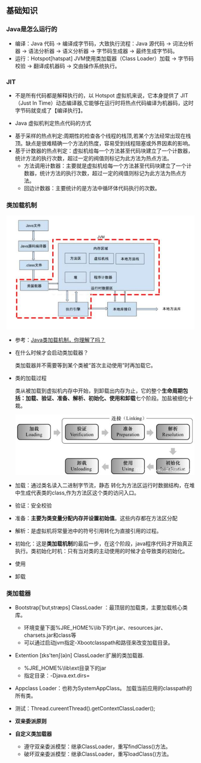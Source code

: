## 基础知识

### Java是怎么运行的

* 编译：Java 代码 -> 编译成字节码，大致执行流程：Java 源代码 -> 词法分析器 -> 语法分析器 -> 语义分析器 -> 字节码生成器 -> 最终生成字节码。
* 运行：Hotspot[hatspat] JVM使用类加载器（Class Loader）加载 -> 字节码校验 -> 翻译成机器码 -> 交由操作系统执行。

### JIT

* 不是所有代码都是解释执行的，以 Hotspot 虚拟机来说，它本身提供了 JIT（Just In Time）动态编译器,它能够在运行时将热点代码编译为机器码，这时字节码就变成了【编译执行】。

* Java 虚拟机判定热点代码的方式

- 基于采样的热点判定:周期性的检查各个线程的栈顶,若某个方法经常出现在栈顶。缺点是很难精确一个方法的热度，容易受到线程阻塞或外界因素的影响。
- 基于计数器的热点判定：虚拟机给每一个方法甚至代码块建立了一个计数器，统计方法的执行次数，超过一定的阀值则标记为此方法为热点方法。
  - 方法调用计数器：主要就是虚拟机给每一个方法甚至代码块建立了一个计数器，统计方法的执行次数，超过一定的阀值则标记为此方法为热点方法。
  - 回边计数器：主要统计的是方法中循环体代码执行的次数。

### 类加载机制

![img](./img/01.jpeg)

- 参考：[Java类加载机制，你理解了吗？](https://baijiahao.baidu.com/s?id=1636309817155065432&wfr=spider&for=pc)

* 在什么时候才会启动类加载器？

    类加载器并不需要等到某个类被“首次主动使用”时再加载它。

* 类的加载过程

    类从被加载到虚拟机内存中开始，到卸载出内存为止，它的整个**生命周期包括：加载、验证、准备、解析、初始化、使用和卸载**七个阶段。加盐被细化十栽。

    ![img](.\img\02.jpeg)

* 加载：通过类名读入二进制字节流，静态 转化为方法区运行时数据结构，在堆中生成代表类的class,作为方法区这个类的访问入口。

* 验证：安全校验

* 准备：**主要为类变量分配内存并设置初始值**。这些内存都在方法区分配

* 解析：是虚拟机将常量池中的符号引用转化为直接引用的过程。

* 初始化：这是**类加载机制**的最后一步，在这个阶段，java程序代码才开始真正执行。类初始化时机：只有当对类的主动使用的时候才会导致类的初始化。

* 使用

* 卸载

### 类加载器

* Bootstrap[ˈbutˌstræps]  ClassLoader ：最顶层的加载类，主要加载核心类库。

  * 环境变量下面%JRE_HOME%\lib下的rt.jar、resources.jar、charsets.jar和class等
  * 可以通过启动jvm指定-Xbootclasspath和路径来改变加载目录。

* Extention [ɪks'tenʃ(ə)n] ClassLoader:扩展的类加载器.

  * %JRE_HOME%\lib\ext目录下的jar
  * 指定目录：-Djava.ext.dirs=

* Appclass Loader：也称为SystemAppClass。 加载当前应用的classpath的所有类。

* 测试：Thread.cureentThread().getContextClassLoader();

* **双亲委派原则**

* **自定义类加载器**

  * 遵守双亲委派模型：继承ClassLoader，重写findClass()方法。
  * 破坏双亲委派模型：继承ClassLoader，重写loadClass()方法。

  